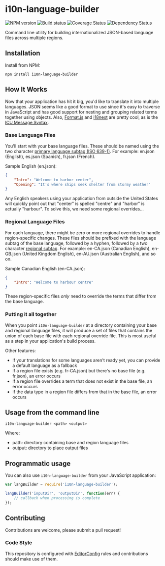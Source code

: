 # i10n-language-builder

[![NPM version][npm-image]][npm-url]
[![Build status][ci-image]][ci-url]
[![Coverage Status][coverage-image]][coverage-url]
[![Dependency Status][dependencies-image]][dependencies-url]

Command line utility for building internationalized JSON-based language files
across multiple regions.

## Installation

Install from NPM:

```shell
npm install i10n-language-builder
```

## How It Works

Now that your application has hit it big, you'd like to translate it into
multiple languages. JSON seems like a good format to use since it's easy to
traverse in JavaScript and has good support for nesting and grouping related
terms together using objects. Also, [Format.js](http://formatjs.io/) and
[i18next](http://i18next.com/) are pretty cool, as is the [ICU Message Syntax](http://userguide.icu-project.org/formatparse/messages).

### Base Language Files

You'll start with your base language files. These should be named using the two
character [primary language subtag (ISO 639-1)](http://en.wikipedia.org/wiki/List_of_ISO_639-1_codes). For example: en.json (English), es.json
(Spanish), fr.json (French).

Sample English (en.json):
```json
{
	"Intro": "Welcome to harbor center",
	"Opening": "It's where ships seek shelter from stormy weather"
}
```

Any English speakers using your application from outside the United States will
quickly point out that "center" is spelled "centre" and "harbor" is actually
"harbour". To solve this, we need some regional overrides...

### Regional Language Files

For each language, there might be zero or more regional overrides to handle
region-specific changes. These files should be prefixed with the
language subtag of the base language, followed by a hyphen, followed by a
two character [regional subtag](http://en.wikipedia.org/wiki/ISO_3166-1_alpha-2#Officially_assigned_code_elements).
For example: en-CA.json (Canadian English), en-GB.json (United Kingdom English),
en-AU.json (Australian English), and so on.

Sample Canadian English (en-CA.json):
```json
{
	"Intro": "Welcome to harbour centre"
}
```

These region-specific files _only_ need to override the terms that differ from
the base language.

### Putting it all together

When you point `i10n-language-builder` at a directory containing your base
and regional language files, it will produce a set of files that contains the
union of each base file with each regional override file. This is most useful
as a step in your application's build process.

Other features:
* If your translations for some languages aren't ready yet, you can provide a
default language as a fallback
* If a region file exists (e.g. fr-CA.json) but there's no base file
(e.g. fr.json), an error occurs
* If a region file overrides a term that does not exist in the base file, an
error occurs
* If the data type in a region file differs from that in the base file, an
error occurs

## Usage from the command line

```shell
i10n-language-builder <path> <output>
```

Where:
* path: directory containing base and region language files
* output: directory to place output files

## Programmatic usage

You can also use `i10n-language-builder` from your JavaScript application:

```javascript
var langBuilder = require('i10n-language-builder');

langBuilder('inputDir', 'outputDir', function(err) {
	// callback when processing is complete
});
```

## Contributing
Contributions are welcome, please submit a pull request!

### Code Style

This repository is configured with [EditorConfig](http://editorconfig.org) rules and
contributions should make use of them.

[npm-url]: https://www.npmjs.org/package/i10n-language-builder
[npm-image]: https://img.shields.io/npm/v/i10n-language-builder.svg
[ci-url]: https://travis-ci.org/Brightspace/i10n-language-builder
[ci-image]: https://img.shields.io/travis/Brightspace/i10n-language-builder.svg
[coverage-url]: https://coveralls.io/r/Brightspace/i10n-language-builder?branch=master
[coverage-image]: https://img.shields.io/coveralls/Brightspace/i10n-language-builder.svg
[dependencies-url]: https://david-dm.org/brightspace/i10n-language-builder
[dependencies-image]: https://img.shields.io/david/Brightspace/i10n-language-builder.svg
